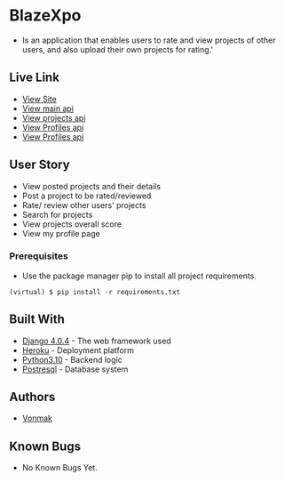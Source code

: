 # BlazeXpo
* Is an application that enables users to rate and view projects of other users, and also upload their own projects for rating.'


## Live Link
* [View Site](https://blazexpo.herokuapp.com/)
* [View main api](https://blazexpo.herokuapp.com/api/users/)
* [View projects api](https://blazexpo.herokuapp.com/api/projects/)
* [View Profiles api](https://blazexpo.herokuapp.com/api/profiles/)
* [View Profiles api](https://blazexpo.herokuapp.com/api/random/)


## User Story
* View posted projects and their details
* Post a project to be rated/reviewed
* Rate/ review other users' projects
* Search for projects
* View projects overall score
* View my profile page
### Prerequisites

* Use the package manager pip to install all project requirements. 
```
(virtual) $ pip install -r requirements.txt
```

## Built With

* [Django 4.0.4](https://www.djangoproject.com/) - The web framework used
* [Heroku](https://www.heroku.com/platform) -  Deployment platform
* [Python3.10](https://www.python.org/) - Backend logic
* [Postresql](https://www.postgresql.org/) - Database system


## Authors

* [Vonmak](https://github.com/Vonmak)

## Known Bugs
* No Known Bugs Yet.

<!-- Requirements -->

<!-- asgiref==3.5.2
beautifulsoup4==4.11.1
blinker==1.4
certifi==2021.10.8
charset-normalizer==2.1.0
click==8.1.3
cloudinary==1.29.0
confusable-homoglyphs==3.2.0
distlib==0.3.6
dj-database-url==0.5.0
Django==4.0.4
django-bootstrap-v5==1.0.11
django-cloudinary-storage==0.3.0
django-cors-headers==3.13.0
django-countries==7.4.2
django-crispy-forms==1.14.0
django-extensions==3.2.1
django-heroku==0.3.1
django-location-field==2.1.0
django-map-widgets==0.4.0
django-phonenumber-field==7.0.0
django-registration==3.3
django-restframework==0.0.1
djangorestframework==3.13.1
djangorestframework-simplejwt==5.2.0
filelock==3.9.0
Flask==2.2.2
gunicorn==20.1.0
idna==3.3
itsdangerous==2.1.2
Jinja2==3.1.2
MarkupSafe==2.1.2
phonenumbers==8.12.55
Pillow==9.1.1
platformdirs==2.6.2
psycopg2==2.9.3
psycopg2-binary==2.9.3
pycodestyle==2.8.0
PyJWT==2.4.0
pyperclip==1.8.2
python-barcode==0.14.0
python-decouple==3.6
python-flutterwave==0.7.9
pytz==2022.1
random-password-generator==2.2.0
requests==2.28.1
six==1.16.0
soupsieve==2.3.2.post1
SQLAlchemy==1.4.36
sqlparse==0.4.2
toml==0.10.2
typing_extensions==4.4.0
urllib3==1.26.9
virtualenv==20.17.1
visitor==0.1.3
Werkzeug==2.2.2
whitenoise==6.1.0
 -->